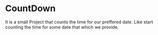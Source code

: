 # CountDown
It is a small Project that counts the time for our preffered date.
Like start counting the time for some date that which we provide.
